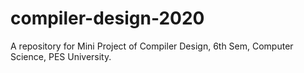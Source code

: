 # compiler-design-2020
A repository for Mini Project of Compiler Design, 6th Sem, Computer Science, PES University.
